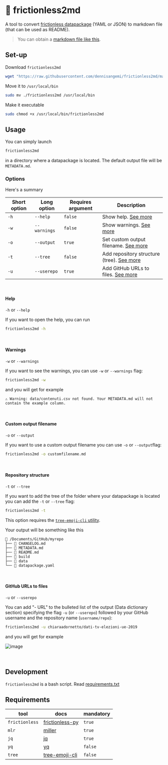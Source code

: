 # 🔧 frictionless2md
A tool to convert [frictionless datapackage](https://specs.frictionlessdata.io/) (YAML or JSON) to markdown file (that can be used as README).

> You can obtain a [markdown file like this](https://github.com/chiaraadornetto/dati-tv-elezioni-ue-2019#readme).

## Set-up
Download `frictionless2md` 
```sh
wget "https://raw.githubusercontent.com/dennisangemi/frictionless2md/main/frictionless2md"
```

Move it to `/usr/local/bin`
```sh
sudo mv ./frictionless2md /usr/local/bin
```

Make it executable
```sh
sudo chmod +x /usr/local/bin/frictionless2md
```

## Usage

You can simply launch 
```sh
frictionless2md
``` 
in a directory where a datapackage is located. The default output file will be `METADATA.md`.

### Options

Here's a summary

Short option | Long option | Requires argument | Description 
--- | --- | --- | ---
`-h` | `--help` | `false` | Show help. [See more](#help)
`-w` | `--warnings` | `false` | Show warnings. [See more](#warnings)
`-o` | `--output` | `true` | Set custom output filename. [See more](#custom-output-filename)
`-t` | `--tree` | `false` | Add repository structure (tree). [See more](#repository-structore)
`-u` | `--userepo` | `true` | Add GitHub URLs to files. [See more](#github-urls-to-files)

<br>

#### Help
`-h` or `--help`

If you want to open the help, you can run

```sh
frictionless2md -h
```

<br>

#### Warnings
`-w` or `--warnings`

If you want to see the warnings, you can use `-w` or `--warnings` flag:

```sh
frictionless2md -w
```

and you will get for example

```
⚠️ Warning: data/contenuti.csv not found. Your METADATA.md will not contain the example column.
```
<br>

#### Custom output filename
`-o` or `--output`

If you want to use a custom output filename you can use `-o` or `--output`flag:

```sh
frictionless2md -o customfilename.md
```

<br>

#### Repository structure
`-t` or `--tree`

If you want to add the tree of the folder where your datapackage is located you can add the `-t` or `--tree` flag:

```sh
frictionless2md -t
```

This option requires the [`tree-emoji-cli` utility](https://github.com/sandoche/tree-emoji-cli). 

Your output will be something like this

```
🌳 /Documents/GitHub/myrepo
├── 📄 CHANGELOG.md
├── 📄 METADATA.md
├── 📄 README.md
├── 📄 build
├── 📁 data
└── 📄 datapackage.yaml
```

<br>

#### GitHub URLs to files
`-u` or `--userepo`

You can add "- URL" to the bulleted list of the output (Data dictionary section) specifying the flag `-u` (or `--userepo`) followed by your GitHub username and the repository name (`username/repo`):

```sh
frictionless2md -u chiaraadornetto/dati-tv-elezioni-ue-2019
```

and you will get for example

![image](https://user-images.githubusercontent.com/77018886/222280556-8638848d-aa4a-4fa9-a7d2-204876497b6d.png)

<br>

## Development
`frictionless2md` is a bash script. Read [requirements.txt](requirements.txt)

## Requirements

| tool | docs | mandatory |
| --- | --- | --- |
| `frictionless` | [frictionless-py](https://framework.frictionlessdata.io/) | `true`
| `mlr` | [miller](https://miller.readthedocs.io/) | `true`
| `jq` | [jq](https://jqlang.github.io/jq/download/) | `true`
| `yq` | [yq](https://kislyuk.github.io/yq/#installation) | `false`
| `tree` | [tree-emoji-cli](https://github.com/sandoche/tree-emoji-cli) | `false`
